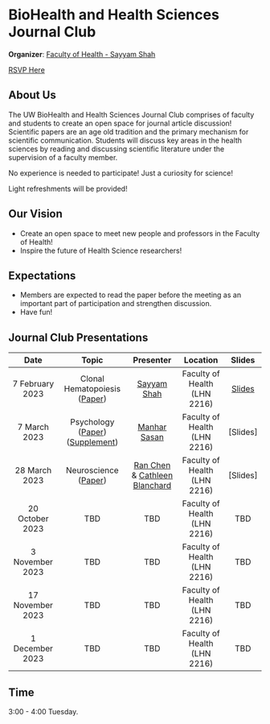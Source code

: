 # BioHealth and Health Sciences Journal Club

**Organizer**: [Faculty of Health - Sayyam Shah](mailto:sayyam.n.shah@gmail.com)

 [RSVP Here](https://forms.gle/id9nX5baKVeW47TW6)
 

## About Us

The UW BioHealth and Health Sciences Journal Club comprises of faculty and students to create an open space for journal article discussion! Scientific papers are an age old tradition and the primary mechanism for scientific communication. Students will discuss key areas in the health sciences by reading and discussing scientific literature under the supervision of a faculty member.  

No experience is needed to participate! Just a curiosity for science!

Light refreshments will be provided!

## Our Vision

- Create an open space to meet new people and professors in the Faculty of Health!
- Inspire the future of Health Science researchers!

## Expectations

- Members are expected to read the paper before the meeting as an important part of participation and strengthen discussion.
- Have fun!

## Journal Club Presentations


|Date| Topic | Presenter| Location | Slides | 
|:----------------:|:----------------------------------------:|:----------:|:------:|:-------:|
| 7 February 2023 |Clonal Hematopoiesis ([Paper](https://www.nejm.org/doi/full/10.1056/nejmoa1408617)) |[Sayyam Shah](mailto:s284shah@uwaterloo.ca) | Faculty of Health (LHN 2216)|[Slides](https://drive.google.com/file/d/18EFHjOdcSqa11FU7wyf2UFXEGs-EkQpJ/view?usp=sharing)|
| 7 March 2023 | Psychology ([Paper](https://www.jneurosci.org/content/34/50/16567)) ([Supplement](https://theconversation.com/the-real-reason-some-people-become-addicted-to-drugs-81004)) | [Manhar Sasan](mailto:mssasan@uwaterloo.ca)  | Faculty of Health (LHN 2216)| [Slides]|
| 28 March 2023 | Neuroscience ([Paper](https://www.ncbi.nlm.nih.gov/pmc/articles/PMC7788465/)) | [Ran Chen](mailto:r359chen@uwaterloo.ca) & [Cathleen Blanchard](mailto:cblanchard@uwaterloo.ca) | Faculty of Health (LHN 2216)| [Slides]|
| 20 October 2023 | TBD | TBD| Faculty of Health (LHN 2216)| TBD |
| 3 November 2023 | TBD | TBD| Faculty of Health (LHN 2216)| TBD |
| 17 November 2023 | TBD | TBD| Faculty of Health (LHN 2216)| TBD |
| 1 December 2023 | TBD | TBD| Faculty of Health (LHN 2216)| TBD |

## Time
3:00 - 4:00 Tuesday.
